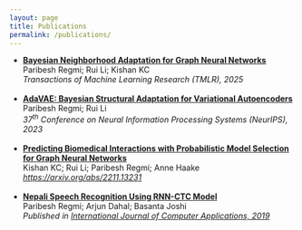 ```yaml
---
layout: page
title: Publications
permalink: /publications/
---
```


<ul>
    <li>   
    <b><a href="https://openreview.net/forum?id=2zEemRib3a" target="_blank" rel="noopener noreferrer">Bayesian Neighborhood Adaptation for Graph Neural Networks</a></b><br>
        Paribesh Regmi; Rui Li; Kishan KC <br>
        <em> Transactions of Machine Learning Research (TMLR), 2025 </em>
    </li><br>
    <li>
        <b><a href="https://neurips.cc/virtual/2023/poster/70855" target="_blank" rel="noopener noreferrer">AdaVAE: Bayesian Structural Adaptation for Variational Autoencoders</a></b><br>
        Paribesh Regmi; Rui Li <br>
        <em> 37<sup>th</sup> Conference on Neural Information Processing Systems (NeurIPS), 2023</em>
    </li><br>
    <li>   
    <b><a href="https://arxiv.org/abs/2211.13231" target="_blank" rel="noopener noreferrer">Predicting Biomedical Interactions with Probabilistic Model Selection for Graph Neural Networks</a></b><br>
        Kishan KC; Rui Li; Paribesh Regmi; Anne Haake <br>
        <em> <a href="https://arxiv.org/abs/2211.13231" target="_blank" rel="noopener noreferrer">https://arxiv.org/abs/2211.13231</a> </em>
    </li><br>
    <li>
        <b><a href="https://www.ijcaonline.org/archives/volume178/number31/regmi-2019-ijca-918401.pdf" target="_blank" rel="noopener noreferrer">Nepali Speech Recognition Using RNN-CTC Model</a></b><br>
        Paribesh Regmi; Arjun Dahal; Basanta Joshi <br>
        <em> Published in <a href="https://www.ijcaonline.org" target="_blank" rel="noopener noreferrer">International Journal of Computer Applications, 2019</a></em>
    </li><br>
  
</ul>
